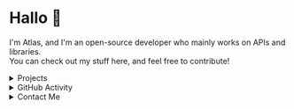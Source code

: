 # Hallo 👋
I'm Atlas, and I'm an open-source developer who mainly works on APIs and libraries. <br>You can check out my stuff here, and feel free to contribute!
<details><summary>Projects</summary>
<br><ul>
<li>Portfolio - <a href="https://atlas.is-not-a.dev" target="_blank">Λtlʌs.Is-Not-A.Dev</a></li>
<li>(In Progress) Discord Bot - <a href="https://www.hacktcat.com" target="_blank">Hack the Cat</a></li>
<li>(In Progress) Python Package - <a href="https://architech.py-dev.io" target="_blank">Architech</a></li>
<li>(Ongoing) APIs - <a href="https://atpi.proj.sbs" target="_blank">AtPI.Proj.SBS</a></li></details>
  
<details><summary>GitHub Activity</summary><br>
<p><img src="https://github-readme-activity-graph.vercel.app/graph?username=atlasl1&bg_color=000000&color=ffffff&line=696969&point=606060&area=true&hide_border=true"></p>
<details><summary>Statistics</summary><br>
<img src="https://github-readme-stats.vercel.app/api/top-langs/?username=atlasl1&amp;count_private=true&amp;theme=algolia&amp;bg_color=0,000000,000000&amp;layout=compact&amp;border_radius=8&amp;hide_border=true&amp"><br>
<img src="https://github-readme-stats.vercel.app/api?username=atlasl1&amp;show_icons=true&amp;count_private=true&amp;theme=algolia&amp;bg_color=0,000000,000000&amp;layout=compact&amp;border_radius=10&amp;hide_border=true"><br>
<img src="https://github-readme-streak-stats.herokuapp.com?user=AtlasL1&theme=windows-dark&hide_border=true"><br></details>
</details>

<details><summary>Contact Me</summary><br>
<a href="https://discord.com/users/860794014764105729"><img src="https://lanyard.cnrad.dev/api/860794014764105729?bg=000000&idleMessage=Manuscript%20burning."></a><br><br>
<a href="https://discord.gg/gfWH4zypHe"><img src="https://invidget.switchblade.xyz/gfWH4zypHe"></a><br><br>
Alternatively you can DM me there at <a href="https://discord.com/users/860794014764105729">@rodion_0</a>, or send me an email at <a href="mailto:vtlvs.0@gmail.com">vtlvs.0@gmail.com</a>. <br>If I don't reply within four days, remind me again!
</details>
